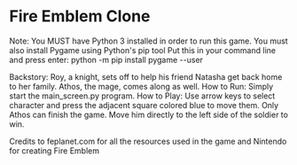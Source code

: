 # Fire Emblem Clone

Note: You MUST have Python 3 installed in order to run this game. You must also install Pygame using Python's pip tool
Put this in your command line and press enter: python -m pip install pygame --user


Backstory: Roy, a knight, sets off to help his friend Natasha get back home to her family. Athos, the mage, comes along as well.
How to Run: Simply start the main_screen.py program.
How to Play: Use arrow keys to select character and press the adjacent square colored blue to move them.
Only Athos can finish the game. Move him directly to the left side of the soldier to win.

Credits to feplanet.com for all the resources used in the game and Nintendo for creating Fire Emblem


